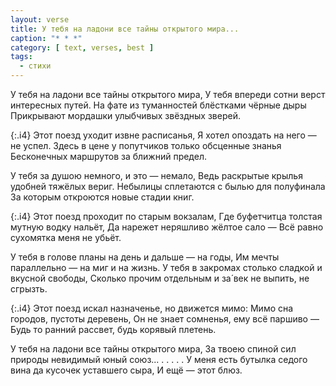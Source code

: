 ```yaml
---
layout: verse
title: У тебя на ладони все тайны открытого мира...
caption: "* * *"
category: [ text, verses, best ]
tags:
  - стихи
---
```

У тебя на ладони все тайны открытого мира,
У тебя впереди сотни верст интересных путей.
На фате из туманностей блёстками чёрные дыры
Прикрывают мордашки улыбчивых звёздных зверей.

{:.i4}
Этот поезд уходит извне расписанья,
Я хотел опоздать на него — не успел.
Здесь в цене у попутчиков только обсценные знанья
Бесконечных маршрутов за ближний предел.

У тебя за душою немного, и это — немало,
Ведь раскрытые крылья удобней тяжёлых вериг.
Небылицы сплетаются с былью для полуфинала
За которым откроются новые стадии книг.

{:.i4}
Этот поезд проходит по старым вокзалам,
Где буфетчитца толстая мутную водку нальёт,
Да нарежет неряшливо жёлтое сало —
Всё равно сухомятка меня не убьёт.

У тебя в голове планы на день и дальше — на годы,
Им мечты параллельно — на миг и на жизнь.
У тебя в закромах столько сладкой и вкусной свободы,
Сколько прочим отдельным и за́ век не выпить, не сгрызть.

{:.i4}
Этот поезд искал назначенье, но движется мимо:
Мимо сна городов, пустоты деревень,
Он не знает сомненья, ему всё паршиво —
Будь то ранний рассвет, будь корявый плетень.

У тебя на ладони все тайны открытого мира,
За твоею спиной сил природы невидимый юный союз...
. . . . .
У меня есть бутылка седого вина да кусочек уставшего сыра,
И ещё — этот блюз.
